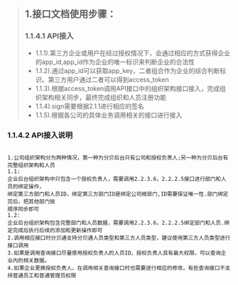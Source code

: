 > ## 1.接口文档使用步骤：
>
> ### 1.1.4.1 API接入
>
> * 1.1.1\).第三方企业或用户在经过授权情况下，会通过相应的方式获得企业的app\_id,app\_id作为企业的唯一标识来判断企业的合法性
> * 1.1.2\).通过app\_id可以获取app\_key，二者组合作为企业的综合判断标识。第三方用户通过二者可以得到access\_token
> * 1.1.3\).根据access_token调用API接口中的组织架构接口接入，完成组织架构相关同步，最终完成组织和人员注册功能
> * 1.1.4\).sign需要根据2.1.1进行相应的签名
> * 1.1.5\).根据各公司的具体业务调用相关的接口进行接入

### 1.1.4.2 API接入说明

```

1.公司组织架构分为两种情况，第一种为分贝后台只有公司和授权负责人;另一种为分贝后台有完整组织架构和人员
1.1:
企业后台组织架构中只包含一个授权负责人，需要调用2.2.3.6，2.2.2.5接口进行部门和人员的绑定操作，
绑定第三方部门和人员ID，绑定第三方部门ID是绑定公司根部门,ID需要保证唯一性.部门绑定完后，把其他部门按
顺序同步即可
1.2:
企业后台组织架构包含完整部门和人员数据，需要调用2.2.3.6，2.2.2.5绑定部门和人员.绑定完成后执行后续的添加和更新操作即可
2.调用相应接口时分贝通支持分贝通人员类型和第三方人员类型，建议使用第三方人员类型进行接口调用
3.如果是调用查询接口尽量使用授权负责人的人员ID，授权负责人具有最大权限，可以查询企业内的相关数据。
4.如果企业更换授权负责人，在调用相关查询接口时也需要进行相应的修改，有些查询接口不支持普通员工和普通管理员权限


```




